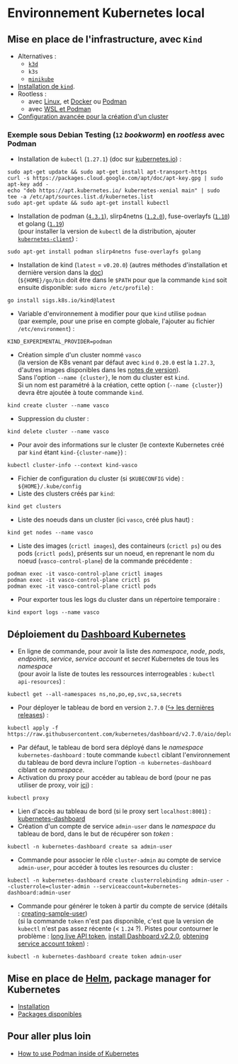 # Environnement Kubernetes local
## Mise en place de l'infrastructure, avec `Kind`
* Alternatives :
  * [`k3d`](https://k3d.io/v5.4.2/usage/advanced/podman/)
  * `k3s`
  * [`minikube`](https://minikube.sigs.k8s.io/docs/drivers/podman/)
* [Installation de `kind`](https://kind.sigs.k8s.io/docs/user/quick-start/).
* Rootless :
  * avec [Linux](https://kind.sigs.k8s.io/docs/user/rootless/), et [Docker](https://docs.docker.com/go/rootless/) ou [Podman](https://github.com/containers/podman/blob/master/docs/tutorials/rootless_tutorial.md)
  * avec [WSL et Podman](https://podman-desktop.io/docs/kubernetes/kind)
* [Configuration avancée pour la création d'un cluster](https://kind.sigs.k8s.io/docs/user/configuration/)
### Exemple sous Debian Testing (`12` *bookworm*) en *rootless* avec Podman
* Installation de `kubectl` (`1.27.1`) (doc sur [kubernetes.io](https://kubernetes.io/fr/docs/tasks/tools/install-kubectl/#installation-%C3%A0-l-aide-des-gestionnaires-des-paquets-natifs)) :
```shell
sudo apt-get update && sudo apt-get install apt-transport-https
curl -s https://packages.cloud.google.com/apt/doc/apt-key.gpg | sudo apt-key add -
echo "deb https://apt.kubernetes.io/ kubernetes-xenial main" | sudo tee -a /etc/apt/sources.list.d/kubernetes.list
sudo apt-get update && sudo apt-get install kubectl
```
* Installation de podman ([`4.3.1`](https://packages.debian.org/testing/podman)), slirp4netns ([`1.2.0`](https://packages.debian.org/testing/slirp4netns)), fuse-overlayfs ([`1.10`](https://packages.debian.org/testing/fuse-overlayfs)) et golang ([`1.19`](https://packages.debian.org/testing/golang))  
  (pour installer la version de `kubectl` de la distribution, ajouter [`kubernetes-client`](https://packages.debian.org/testing/kubernetes-client)) :
```shell
sudo apt-get install podman slirp4netns fuse-overlayfs golang
```
* Installation de kind (`latest` = `v0.20.0`) (autres méthodes d'installation et dernière version dans la [doc](https://kind.sigs.k8s.io/docs/user/quick-start/#installing-with-go-install))  
  (`${HOME}/go/bin` doit être dans le `$PATH` pour que la commande `kind` soit ensuite disponible: `sudo micro /etc/profile`) :
```shell
go install sigs.k8s.io/kind@latest
```
* Variable d'environnement à modifier pour que `kind` utilise `podman`  
  (par exemple, pour une prise en compte globale, l'ajouter au fichier `/etc/environment`) :
```shell
KIND_EXPERIMENTAL_PROVIDER=podman
```
* Création simple d'un cluster nommé `vasco`  
  (la version de K8s venant par défaut avec `kind` `0.20.0` est la `1.27.3`, d'autres images disponibles dans les [notes de version](https://github.com/kubernetes-sigs/kind/releases)).  
  Sans l'option `--name {cluster}`, le nom du cluster est `kind`.  
  Si un nom est paramétré à la création, cette option (`--name {cluster}`) devra être ajoutée à toute commande `kind`.
```shell
kind create cluster --name vasco
```
* Suppression du cluster :
```shell
kind delete cluster --name vasco
```
* Pour avoir des informations sur le cluster (le contexte Kubernetes créé par `kind` étant `kind-{cluster-name}`) :
```shell
kubectl cluster-info --context kind-vasco
```
* Fichier de configuration du cluster (si `$KUBECONFIG` vide) : `${HOME}/.kube/config`
* Liste des clusters créés par `kind`:
```shell
kind get clusters
```
* Liste des noeuds dans un cluster (ici `vasco`, créé plus haut) :
```shell
kind get nodes --name vasco
```
* Liste des images (`crictl images`), des containeurs (`crictl ps`) ou des pods (`crictl pods`), présents sur un noeud, en reprenant le nom du noeud (`vasco-control-plane`) de la commande précédente :
```shell
podman exec -it vasco-control-plane crictl images
podman exec -it vasco-control-plane crictl ps
podman exec -it vasco-control-plane crictl pods
```
* Pour exporter tous les logs du cluster dans un répertoire temporaire :
```shell
kind export logs --name vasco
```
## Déploiement du [Dashboard Kubernetes](https://kubernetes.io/docs/tasks/access-application-cluster/web-ui-dashboard/)
* En ligne de commande, pour avoir la liste des *namespace*, *node*, *pods*, *endpoints*, *service*, *service account* et *secret* Kubernetes de tous les *namespace*  
(pour avoir la liste de toutes les ressources interrogeables : `kubectl api-resources`) :
```shell
kubectl get --all-namespaces ns,no,po,ep,svc,sa,secrets
```
* Pour déployer le tableau de bord en version `2.7.0` ([&#x21aa; les dernières releases](https://github.com/kubernetes/dashboard/releases)) :
```shell
kubectl apply -f https://raw.githubusercontent.com/kubernetes/dashboard/v2.7.0/aio/deploy/recommended.yaml
```
* Par défaut, le tableau de bord sera déployé dans le *namespace* `kubernetes-dashboard` : toute commande `kubectl` ciblant l'environnement du tableau de bord devra inclure l'option `-n kubernetes-dashboard` ciblant ce *namespace*.
* Activation du proxy pour accéder au tableau de bord (pour ne pas utiliser de proxy, voir [ici](https://kubernetes.io/docs/tasks/administer-cluster/access-cluster-api/#without-kubectl-proxy)) :
```shell
kubectl proxy
```
* Lien d'accès au tableau de bord (si le proxy sert `localhost:8001`) : [kubernetes-dashboard](http://localhost:8001/api/v1/namespaces/kubernetes-dashboard/services/https:kubernetes-dashboard:/proxy/)
* Création d'un compte de service `admin-user` dans le *namespace* du tableau de bord, dans le but de récupérer son *token* :
```shell
kubectl -n kubernetes-dashboard create sa admin-user
```
* Commande pour associer le rôle `cluster-admin` au compte de service `admin-user`, pour accéder à toutes les resources du cluster :
```shell
kubectl -n kubernetes-dashboard create clusterrolebinding admin-user --clusterrole=cluster-admin --serviceaccount=kubernetes-dashboard:admin-user
```
* Commande pour générer le token à partir du compte de service (détails : [creating-sample-user](https://github.com/kubernetes/dashboard/blob/master/docs/user/access-control/creating-sample-user.md))  
(si la commande `token` n'est pas disponible, c'est que la version de `kubectl` n'est pas assez récente (< `1.24` ?). Pistes pour contourner le problème : [long live API token](https://kubernetes.io/docs/tasks/configure-pod-container/configure-service-account/#manually-create-a-long-lived-api-token-for-a-serviceaccount), [install Dashboard v2.2.0](https://adamtheautomator.com/kubernetes-dashboard/), [obtening service account token](https://docs.selectel.com/cloud/managed-kubernetes/instructions/service-account-token/)) :
```shell
kubectl -n kubernetes-dashboard create token admin-user
```
## Mise en place de [Helm](https://helm.sh/docs/intro/quickstart/), package manager for Kubernetes
* [Installation](https://helm.sh/docs/intro/install/)
* [Packages disponibles](https://artifacthub.io/packages/search)
## Pour aller plus loin
* [How to use Podman inside of Kubernetes](https://www.redhat.com/sysadmin/podman-inside-kubernetes)
